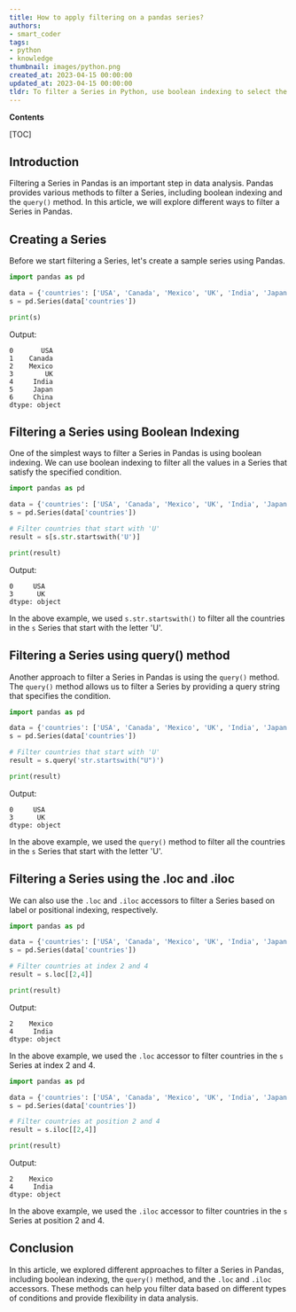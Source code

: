 ```yaml
---
title: How to apply filtering on a pandas series?
authors:
- smart_coder
tags:
- python
- knowledge
thumbnail: images/python.png
created_at: 2023-04-15 00:00:00
updated_at: 2023-04-15 00:00:00
tldr: To filter a Series in Python, use boolean indexing to select the desired rows based on a certain condition.
---
```


**Contents**

[TOC]

## Introduction

Filtering a Series in Pandas is an important step in data analysis. Pandas provides various methods to filter a Series, including boolean indexing and the `query()` method. In this article, we will explore different ways to filter a Series in Pandas.

## Creating a Series

Before we start filtering a Series, let's create a sample series using Pandas.

```python
import pandas as pd

data = {'countries': ['USA', 'Canada', 'Mexico', 'UK', 'India', 'Japan', 'China']}
s = pd.Series(data['countries'])

print(s)
```

Output:

```
0       USA
1    Canada
2    Mexico
3        UK
4     India
5     Japan
6     China
dtype: object
```

## Filtering a Series using Boolean Indexing

One of the simplest ways to filter a Series in Pandas is using boolean indexing. We can use boolean indexing to filter all the values in a Series that satisfy the specified condition.

```python
import pandas as pd

data = {'countries': ['USA', 'Canada', 'Mexico', 'UK', 'India', 'Japan', 'China']}
s = pd.Series(data['countries'])

# Filter countries that start with 'U'
result = s[s.str.startswith('U')]

print(result)
```

Output:

```
0     USA
3      UK
dtype: object
```

In the above example, we used `s.str.startswith()` to filter all the countries in the `s` Series that start with the letter 'U'.

## Filtering a Series using query() method

Another approach to filter a Series in Pandas is using the `query()` method. The `query()` method allows us to filter a Series by providing a query string that specifies the condition.

```python
import pandas as pd

data = {'countries': ['USA', 'Canada', 'Mexico', 'UK', 'India', 'Japan', 'China']}
s = pd.Series(data['countries'])

# Filter countries that start with 'U'
result = s.query('str.startswith("U")')

print(result)
```

Output:

```
0     USA
3      UK
dtype: object
```

In the above example, we used the `query()` method to filter all the countries in the `s` Series that start with the letter 'U'.

## Filtering a Series using the .loc and .iloc

We can also use the `.loc` and `.iloc` accessors to filter a Series based on label or positional indexing, respectively.

```python
import pandas as pd

data = {'countries': ['USA', 'Canada', 'Mexico', 'UK', 'India', 'Japan', 'China']}
s = pd.Series(data['countries'])

# Filter countries at index 2 and 4
result = s.loc[[2,4]]

print(result)
```

Output:

```
2    Mexico
4     India
dtype: object
```

In the above example, we used the `.loc` accessor to filter countries in the `s` Series at index 2 and 4.

```python
import pandas as pd

data = {'countries': ['USA', 'Canada', 'Mexico', 'UK', 'India', 'Japan', 'China']}
s = pd.Series(data['countries'])

# Filter countries at position 2 and 4
result = s.iloc[[2,4]]

print(result)
```

Output:

```
2    Mexico
4     India
dtype: object
```

In the above example, we used the `.iloc` accessor to filter countries in the `s` Series at position 2 and 4.

## Conclusion

In this article, we explored different approaches to filter a Series in Pandas, including boolean indexing, the `query()` method, and the `.loc` and `.iloc` accessors. These methods can help you filter data based on different types of conditions and provide flexibility in data analysis.
